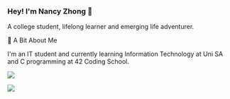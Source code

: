 ### Hey! I'm Nancy Zhong 👋

A college student, lifelong learner and emerging life adventurer.


🌱 A Bit About Me

I'm an IT student and currently learning Information Technology at Uni SA and C programming at 42 Coding School.


![](https://github-readme-stats.vercel.app/api?username=Nancy0011)

![](https://github-readme-stats.vercel.app/api?username=nancy0011&theme=dark)



<!--
**Nancy0011/Nancy0011** is a ✨ _special_ ✨ repository because its `README.md` (this file) appears on your GitHub profile.

Here are some ideas to get you started:

- 🌱 I’m currently learning Information Technology at Uni SA and C programming at 42 Coding School.
- 👯 I’m looking to collaborate on ...
- 🤔 I’m looking for help with ...
- 💬 Ask me about ...
- 📫 How to reach me: ...
- 😄 Pronouns: ...
- ⚡ Fun fact: ...
-->
